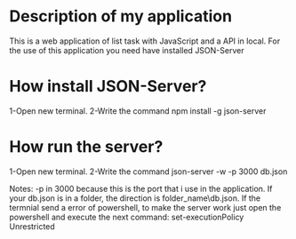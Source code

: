 # Description of my application
This is a web application of list task with JavaScript and a API in local.
For the use of this application you need have installed JSON-Server

# How install JSON-Server?

1-Open new terminal.
2-Write the command npm install -g json-server

# How run the server?
1-Open new terminal.
2-Write the command json-server -w -p 3000 db.json

Notes: -p in 3000 because this is the port that i use in the application.
If your db.json is in a folder, the direction is folder_name\db.json. If the termnial send a error of powershell, to make the server work just open the powershell and execute the next command: 
set-executionPolicy Unrestricted
